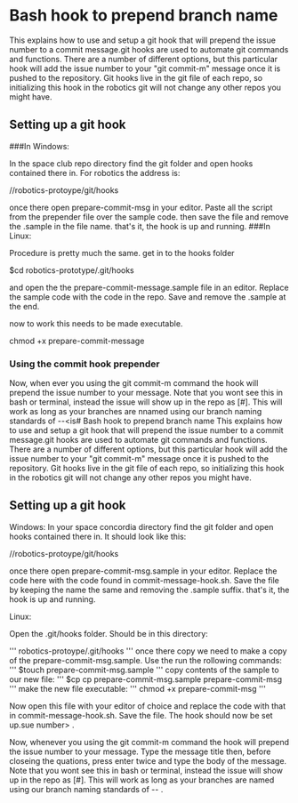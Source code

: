 # Bash hook to prepend branch name
This explains how to use and setup a git hook that will prepend the issue number
to a commit message.git hooks are used to automate git commands and functions. There are a number of different options, but this particular hook will add the issue number to your "git commit-m" message once it is pushed to the repository. Git hooks live in the git file of each repo, so initializing this hook in the robotics git will not change any other repos you might have.

## Setting up a git hook

###In Windows:

In the space club repo directory find the git folder and open hooks contained there in. For robotics the address is:

/<your-loctation-of-repo>/robotics-protoype/git/hooks

once there open prepare-commit-msg in your editor. Paste all the script from the prepender file over the sample code. then save the file and remove the .sample in the file name. that's it, the hook is up and running.
###In Linux:

Procedure is pretty much the same. get in to the hooks folder

$cd robotics-prototype/.git/hooks 

and open the the prepare-commit-message.sample file in an editor. Replace the sample code with the code in the repo. Save and remove the .sample at the end.

now to work this needs to be made executable. 

chmod +x prepare-commit-message

### Using the commit hook prepender

Now, when ever you using the git commit-m command the hook will prepend the issue number to your message. Note that you wont see this in bash or terminal, instead the issue will show up in the repo as [#<issue number>]. This will work as long as your branches are nnamed using our branch naming standards of <word>-<word>-<is# Bash hook to prepend branch name
This explains how to use and setup a git hook that will prepend the issue number
to a commit message.git hooks are used to automate git commands and functions. There are a number of different options, but this particular hook will add the issue number to your "git commit-m" message once it is pushed to the repository. Git hooks live in the git file of each repo, so initializing this hook in the robotics git will not change any other repos you might have.

## Setting up a git hook
Windows:
In your space concordia directory find the git folder and open hooks contained there in. It should look like this:

/<your-loctation-of-repo>/robotics-protoype/git/hooks

once there open prepare-commit-msg.sample in your editor. Replace the code here with the code found in commit-message-hook.sh. Save the file by keeping the name the same and removing the .sample suffix.  that's it, the hook is up and running.

Linux: 

Open the .git/hooks folder. Should be in this directory:

'''
robotics-protoype/.git/hooks
'''
once there copy we need to make a copy of the prepare-commit-msg.sample. Use the run the rollowing commands:
'''
$touch prepare-commit-msg.sample
'''
copy contents of the sample to our new file:
'''
$cp cp prepare-commit-msg.sample prepare-commit-msg
'''
make the new file executable: 
'''
chmod +x prepare-commit-msg
'''

Now open this file with your editor of choice and replace the code with that in commit-message-hook.sh. Save the file. The hook should now be set up.sue number> .

Now, whenever you using the git commit-m command the hook will prepend the issue number to your message. Type the message title then, before closeing the quations, press enter twice and type the body of the message. Note that you wont see this in bash or terminal, instead the issue will show up in the repo as [#<issue number>]. This will work as long as your branches are named using our branch naming standards of <word>-<word>-<issue number> .
